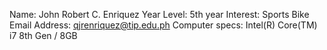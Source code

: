 Name: John Robert C. Enriquez
Year Level: 5th year
Interest: Sports Bike
Email Address: qjrenriquez@tip.edu.ph
Computer specs: Intel(R) Core(TM) i7 8th Gen / 8GB

